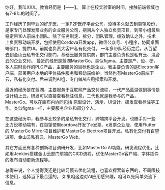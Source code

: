 你好，我叫XXX。教育经历是【——】。
算上在校实验室的时间，接触前端领域也有7-8年的时间了。

工作经历了刚毕业的好牙医，一家P2P医疗平台公司。没待多久就去到百望股份，是家专门处理发票业务的企业服务公司，期间从个人独立负责项目，到带小组最后稳定带10人前端小团队。除了任务制定、拆分，团队管理，绩效确认之外，技术上负责移动端开发，包括使用Cordova开发app，微信公众号、小程序，协同桌面端部门，提供UI。前期也负责大客户私有化交付。
一年多带队经历之后，从百望去到金山云私有化交付部门，基础云服务提供商，部门主要负责也是私有云、混合云的企业交付。
最近的经历是蓝湖MasterGo，类似figma。主要是产、设、研，多人实时协作的PLG产品，主要服务的目标也是企业。我主要负责的是Electron客户端，部署用户本地的字体插件服务和移动端维护。当然也有MasterGo前端下云，私有化交付。后来调到AI组，专门做AI应用探索和开发。

最近的经历是在蓝湖，主要服务于互联网产品交付流程，一代产品蓝湖做到事情是设计稿上云，研发可以直接查看标注信息，二代也就是我参与的产品，MasterGo。可以在画布内协同包括 原型设计、演示，UI设计，研发查看标注等工作。类似figma一样，主要服务企业和部分个人。

在这些经历中，我参与比较多的是私有化交付，跨端跨平台开发。也随手对一些
比方说移动端有，在百望使用cordova开发了e发票、e发票企业版，使用Flutter的 MasterGo Mirror项目维护和MasterGo Electron项目开发。私有化交付有百望进项、金山云私有云、MasterGo Web。

其它方面还有各种创新项目调研开发，比如MasterGo AI功能。研发流程优化，比如用Jenkins搭建金山云部门前端的CICD流程，优化MasterGo客户端、字体插件的发布自动更新流程等。

总得来说，个人觉得我还是比较习惯去优化流程，也喜欢探索新东西的，不局限技术使用，选择当下最合适的。
如果咱这边对AI应用感兴趣，咱可以先简单交流下信息。
